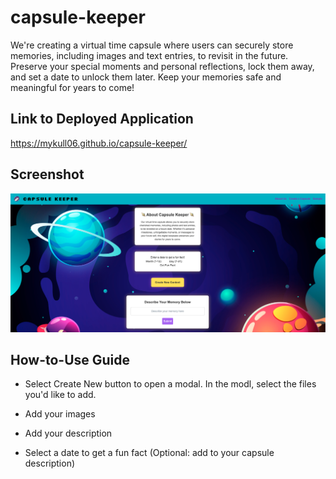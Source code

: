 # capsule-keeper
We're creating a virtual time capsule where users can securely store memories, including images and text entries, to revisit in the future. Preserve your special moments and personal reflections, lock them away, and set a date to unlock them later. Keep your memories safe and meaningful for years to come!

## Link to Deployed Application
https://mykull06.github.io/capsule-keeper/

## Screenshot
![capsulekeeper](image.png)

## How-to-Use Guide

* Select Create New button to open a modal. In the modl, select the files you'd like to add. 

* Add your images

* Add your description

* Select a date to get a fun fact (Optional: add to your capsule description)
